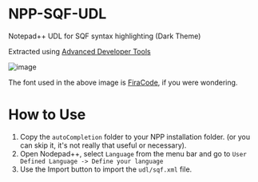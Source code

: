 # NPP-SQF-UDL
Notepad++ UDL for SQF syntax highlighting (Dark Theme)

Extracted using [Advanced Developer Tools](https://steamcommunity.com/sharedfiles/filedetails/?id=2369477168)

![image](https://github.com/user-attachments/assets/8f470cef-a7eb-45bc-bb3d-03f80c8ba085)

The font used in the above image is [FiraCode](https://github.com/tonsky/FiraCode), if you were wondering.

# How to Use
1. Copy the `autoCompletion` folder to your NPP installation folder. (or you can skip it, it's not really that useful or necessary).
2. Open Nodepad++, select `Language` from the menu bar and go to `User Defined Language -> Define your language`
3. Use the Import button to import the `udl/sqf.xml` file. 
